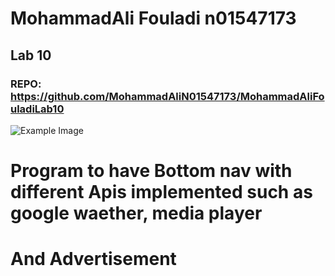 # MohammadAli Fouladi n01547173
## Lab 10
### REPO: https://github.com/MohammadAliN01547173/MohammadAliFouladiLab10
![Example Image](https://dunked.com/assets/prod/22884/0x0-0_p17s2tfgc31jte13d51pea1l2oblr3.png)

# Program to have Bottom nav  with different Apis implemented such as google waether, media player
# And Advertisement
